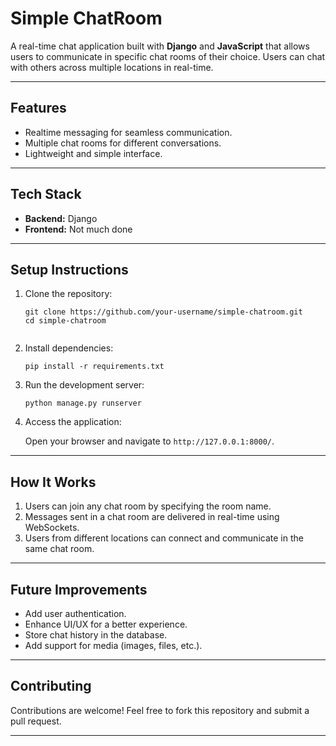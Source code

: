 <h1>Simple ChatRoom</h1>

<p>A real-time chat application built with <strong>Django</strong> and <strong>JavaScript</strong> that allows users to communicate in specific chat rooms of their choice. Users can chat with others across multiple locations in real-time.</p>

<hr>

<h2>Features</h2>
<ul>
  <li>Realtime messaging for seamless communication.</li>
  <li>Multiple chat rooms for different conversations.</li>
  <li>Lightweight and simple interface.</li>
</ul>

<hr>

<h2>Tech Stack</h2>
<ul>
  <li><strong>Backend:</strong> Django</li>
  <li><strong>Frontend:</strong> Not much done </li>
</ul>

<hr>

<h2>Setup Instructions</h2>
<ol>
  <li>Clone the repository:
    <pre><code>git clone https://github.com/your-username/simple-chatroom.git
cd simple-chatroom
    </code></pre>
  </li>
  <li>Install dependencies:
    <pre><code>pip install -r requirements.txt</code></pre>
  </li>
  <li>Run the development server:
    <pre><code>python manage.py runserver</code></pre>
  </li>
  <li>Access the application:
    <p>Open your browser and navigate to <code>http://127.0.0.1:8000/</code>.</p>
  </li>
</ol>

<hr>

<h2>How It Works</h2>
<ol>
  <li>Users can join any chat room by specifying the room name.</li>
  <li>Messages sent in a chat room are delivered in real-time using WebSockets.</li>
  <li>Users from different locations can connect and communicate in the same chat room.</li>
</ol>

<hr>

<h2>Future Improvements</h2>
<ul>
  <li>Add user authentication.</li>
  <li>Enhance UI/UX for a better experience.</li>
  <li>Store chat history in the database.</li>
  <li>Add support for media (images, files, etc.).</li>
</ul>

<hr>

<h2>Contributing</h2>
<p>Contributions are welcome! Feel free to fork this repository and submit a pull request.</p>

<hr>
